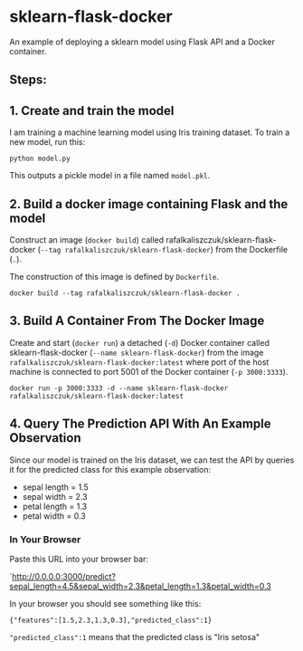 # sklearn-flask-docker
An example of deploying a sklearn model using Flask API and a Docker container.

## Steps:

## 1. Create and train the model

I am training a machine learning model using Iris training dataset. To train a new model, run this:

`python model.py`

This outputs a pickle model in a file named `model.pkl`.

## 2. Build a docker image containing Flask and the model

Construct an image (`docker build`) called rafalkaliszczuk/sklearn-flask-docker (`--tag rafalkaliszczuk/sklearn-flask-docker`) from the Dockerfile (`.`).

The construction of this image is defined by `Dockerfile`.

`docker build --tag rafalkaliszczuk/sklearn-flask-docker .`

## 3. Build A Container From The Docker Image

Create and start (`docker run`) a detached (`-d`) Docker container called sklearn-flask-docker (`--name sklearn-flask-docker`) from the image `rafalkaliszczuk/sklearn-flask-docker:latest` where port of the host machine is connected to port 5001 of the Docker container (`-p 3000:3333`).

`docker run -p 3000:3333 -d --name sklearn-flask-docker rafalkaliszczuk/sklearn-flask-docker:latest`

## 4. Query The Prediction API With An Example Observation

Since our model is trained on the Iris dataset, we can test the API by queries it for the predicted class for this example observation:

- sepal length = 1.5
- sepal width = 2.3
- petal length = 1.3
- petal width = 0.3

### In Your Browser

Paste this URL into your browser bar:

`http://0.0.0.0:3000/predict?sepal_length=4.5&sepal_width=2.3&petal_length=1.3&petal_width=0.3

In your browser you should see something like this:
```
{"features":[1.5,2.3,1.3,0.3],"predicted_class":1}
```

`"predicted_class":1` means that the predicted class is "Iris setosa"
